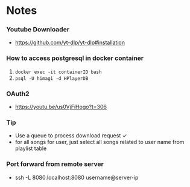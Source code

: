 # Notes

### Youtube Downloader
- https://github.com/yt-dlp/yt-dlp#installation

### How to access postgresql in docker container

1. `docker exec -it containerID bash`
2. `psql -U himagi -d HPlayerDB`

### OAuth2
- https://youtu.be/us0VjFiHogo?t=306


### Tip
- Use a queue to process download request &check;
- for all songs for user, just select all songs related to user name from playlist table

### Port forward from remote server

- ssh -L 8080:localhost:8080 username@server-ip